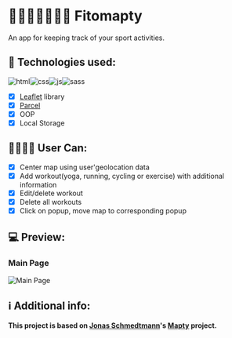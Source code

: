 # 🧘‍♀️🏋️‍🚴‍♂️🏃‍♂️ Fitomapty
An app for keeping track of your sport activities.

## 🚀 Technologies used:
<img src="https://img.shields.io/badge/HTML5-E34F26?style=for-the-badge&logo=html5&logoColor=white" alt="html" /><img src="https://img.shields.io/badge/CSS3-1572B6?style=for-the-badge&logo=css3&logoColor=white" alt="css" /><img src="https://img.shields.io/badge/JavaScript-323330?style=for-the-badge&logo=javascript&logoColor=F7DF1E" alt="js" /><img src="https://img.shields.io/badge/Sass-CC6699?style=for-the-badge&logo=sass&logoColor=white" alt="sass" />

- [x] [Leaflet](https://leafletjs.com/) library
- [x] [Parcel](https://parceljs.org/)
- [x] OOP
- [x] Local Storage

## 👩‍🦱👨‍🦰 User Can:

- [x] Center map using user'geolocation data
- [x] Add workout(yoga, running, cycling or exercise) with additional information
- [x] Edit/delete workout
- [x] Delete all workouts
- [x] Click on popup, move map to corresponding popup

## 💻 Preview:
### Main Page
<img src="https://i.ibb.co/BcGg5xh/Mapty.jpg" alt="Main Page" />

## ℹ Additional info:
**This project is based on [Jonas Schmedtmann](https://github.com/jonasschmedtmann)'s [Mapty](https://github.com/jonasschmedtmann/complete-javascript-course/tree/master/15-Mapty) project.**
